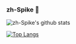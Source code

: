### zh-Spike 👋

![zh-Spike's github stats](https://github-readme-stats.vercel.app/api?username=zh-Spike&show_icons=true&theme=onedark)

[![Top Langs](https://github-readme-stats.vercel.app/api/top-langs/?username=zh-Spike&hide=html,JavaScript,css&layout=compact&theme=onedark)](https://github.com/zh-Spike/github-readme-stats)




